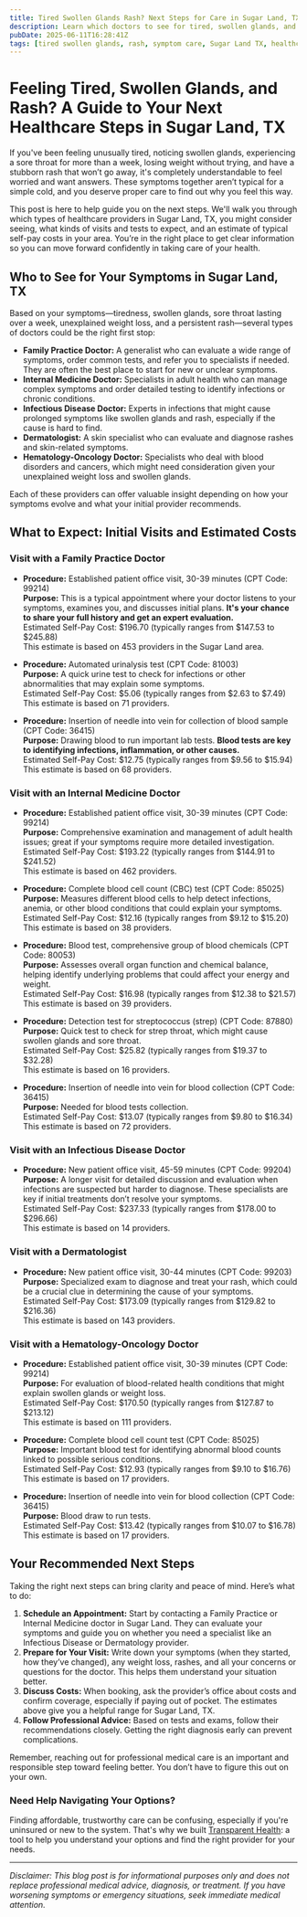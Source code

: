 ```yaml
---
title: Tired Swollen Glands Rash? Next Steps for Care in Sugar Land, TX
description: Learn which doctors to see for tired, swollen glands, and rash symptoms plus estimated visit costs in Sugar Land, TX to guide your next healthcare steps.
pubDate: 2025-06-11T16:28:41Z
tags: [tired swollen glands, rash, symptom care, Sugar Land TX, healthcare costs, doctor visit]
---
```

# Feeling Tired, Swollen Glands, and Rash? A Guide to Your Next Healthcare Steps in Sugar Land, TX

If you've been feeling unusually tired, noticing swollen glands, experiencing a sore throat for more than a week, losing weight without trying, and have a stubborn rash that won’t go away, it's completely understandable to feel worried and want answers. These symptoms together aren’t typical for a simple cold, and you deserve proper care to find out why you feel this way.

This post is here to help guide you on the next steps. We'll walk you through which types of healthcare providers in Sugar Land, TX, you might consider seeing, what kinds of visits and tests to expect, and an estimate of typical self-pay costs in your area. You’re in the right place to get clear information so you can move forward confidently in taking care of your health.

## Who to See for Your Symptoms in Sugar Land, TX

Based on your symptoms—tiredness, swollen glands, sore throat lasting over a week, unexplained weight loss, and a persistent rash—several types of doctors could be the right first stop:

- **Family Practice Doctor:** A generalist who can evaluate a wide range of symptoms, order common tests, and refer you to specialists if needed. They are often the best place to start for new or unclear symptoms.
- **Internal Medicine Doctor:** Specialists in adult health who can manage complex symptoms and order detailed testing to identify infections or chronic conditions.
- **Infectious Disease Doctor:** Experts in infections that might cause prolonged symptoms like swollen glands and rash, especially if the cause is hard to find.
- **Dermatologist:** A skin specialist who can evaluate and diagnose rashes and skin-related symptoms.
- **Hematology-Oncology Doctor:** Specialists who deal with blood disorders and cancers, which might need consideration given your unexplained weight loss and swollen glands.

Each of these providers can offer valuable insight depending on how your symptoms evolve and what your initial provider recommends.

## What to Expect: Initial Visits and Estimated Costs

### Visit with a Family Practice Doctor

- **Procedure:** Established patient office visit, 30-39 minutes (CPT Code: 99214)  
  **Purpose:** This is a typical appointment where your doctor listens to your symptoms, examines you, and discusses initial plans. **It's your chance to share your full history and get an expert evaluation.**  
  Estimated Self-Pay Cost: $196.70 (typically ranges from $147.53 to $245.88)  
  This estimate is based on 453 providers in the Sugar Land area.

- **Procedure:** Automated urinalysis test (CPT Code: 81003)  
  **Purpose:** A quick urine test to check for infections or other abnormalities that may explain some symptoms.  
  Estimated Self-Pay Cost: $5.06 (typically ranges from $2.63 to $7.49)  
  This estimate is based on 71 providers.

- **Procedure:** Insertion of needle into vein for collection of blood sample (CPT Code: 36415)  
  **Purpose:** Drawing blood to run important lab tests. **Blood tests are key to identifying infections, inflammation, or other causes.**  
  Estimated Self-Pay Cost: $12.75 (typically ranges from $9.56 to $15.94)  
  This estimate is based on 68 providers.

### Visit with an Internal Medicine Doctor

- **Procedure:** Established patient office visit, 30-39 minutes (CPT Code: 99214)  
  **Purpose:** Comprehensive examination and management of adult health issues; great if your symptoms require more detailed investigation.  
  Estimated Self-Pay Cost: $193.22 (typically ranges from $144.91 to $241.52)  
  This estimate is based on 462 providers.

- **Procedure:** Complete blood cell count (CBC) test (CPT Code: 85025)  
  **Purpose:** Measures different blood cells to help detect infections, anemia, or other blood conditions that could explain your symptoms.  
  Estimated Self-Pay Cost: $12.16 (typically ranges from $9.12 to $15.20)  
  This estimate is based on 38 providers.

- **Procedure:** Blood test, comprehensive group of blood chemicals (CPT Code: 80053)  
  **Purpose:** Assesses overall organ function and chemical balance, helping identify underlying problems that could affect your energy and weight.  
  Estimated Self-Pay Cost: $16.98 (typically ranges from $12.38 to $21.57)  
  This estimate is based on 39 providers.

- **Procedure:** Detection test for streptococcus (strep) (CPT Code: 87880)  
  **Purpose:** Quick test to check for strep throat, which might cause swollen glands and sore throat.  
  Estimated Self-Pay Cost: $25.82 (typically ranges from $19.37 to $32.28)  
  This estimate is based on 16 providers.

- **Procedure:** Insertion of needle into vein for blood collection (CPT Code: 36415)  
  **Purpose:** Needed for blood tests collection.  
  Estimated Self-Pay Cost: $13.07 (typically ranges from $9.80 to $16.34)  
  This estimate is based on 72 providers.

### Visit with an Infectious Disease Doctor

- **Procedure:** New patient office visit, 45-59 minutes (CPT Code: 99204)  
  **Purpose:** A longer visit for detailed discussion and evaluation when infections are suspected but harder to diagnose. These specialists are key if initial treatments don’t resolve your symptoms.  
  Estimated Self-Pay Cost: $237.33 (typically ranges from $178.00 to $296.66)  
  This estimate is based on 14 providers.

### Visit with a Dermatologist

- **Procedure:** New patient office visit, 30-44 minutes (CPT Code: 99203)  
  **Purpose:** Specialized exam to diagnose and treat your rash, which could be a crucial clue in determining the cause of your symptoms.  
  Estimated Self-Pay Cost: $173.09 (typically ranges from $129.82 to $216.36)  
  This estimate is based on 143 providers.

### Visit with a Hematology-Oncology Doctor

- **Procedure:** Established patient office visit, 30-39 minutes (CPT Code: 99214)  
  **Purpose:** For evaluation of blood-related health conditions that might explain swollen glands or weight loss.  
  Estimated Self-Pay Cost: $170.50 (typically ranges from $127.87 to $213.12)  
  This estimate is based on 111 providers.

- **Procedure:** Complete blood cell count test (CPT Code: 85025)  
  **Purpose:** Important blood test for identifying abnormal blood counts linked to possible serious conditions.  
  Estimated Self-Pay Cost: $12.93 (typically ranges from $9.10 to $16.76)  
  This estimate is based on 17 providers.

- **Procedure:** Insertion of needle into vein for blood collection (CPT Code: 36415)  
  **Purpose:** Blood draw to run tests.  
  Estimated Self-Pay Cost: $13.42 (typically ranges from $10.07 to $16.78)  
  This estimate is based on 17 providers.

## Your Recommended Next Steps

Taking the right next steps can bring clarity and peace of mind. Here’s what to do:

1. **Schedule an Appointment:** Start by contacting a Family Practice or Internal Medicine doctor in Sugar Land. They can evaluate your symptoms and guide you on whether you need a specialist like an Infectious Disease or Dermatology provider.
2. **Prepare for Your Visit:** Write down your symptoms (when they started, how they’ve changed), any weight loss, rashes, and all your concerns or questions for the doctor. This helps them understand your situation better.
3. **Discuss Costs:** When booking, ask the provider’s office about costs and confirm coverage, especially if paying out of pocket. The estimates above give you a helpful range for Sugar Land, TX.
4. **Follow Professional Advice:** Based on tests and exams, follow their recommendations closely. Getting the right diagnosis early can prevent complications.

Remember, reaching out for professional medical care is an important and responsible step toward feeling better. You don’t have to figure this out on your own.

### Need Help Navigating Your Options?

Finding affordable, trustworthy care can be confusing, especially if you're uninsured or new to the system. That's why we built [Transparent Health](https://transparenthealth.ai): a tool to help you understand your options and find the right provider for your needs. 

---

*Disclaimer: This blog post is for informational purposes only and does not replace professional medical advice, diagnosis, or treatment. If you have worsening symptoms or emergency situations, seek immediate medical attention.*